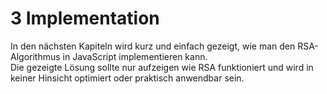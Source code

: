 # 3 Implementation
In den nächsten Kapiteln wird kurz und einfach gezeigt, wie man den RSA-Algorithmus in JavaScript implementieren kann.
<br>
Die gezeigte Lösung sollte nur aufzeigen wie RSA funktioniert und wird in keiner Hinsicht optimiert oder praktisch anwendbar sein.
